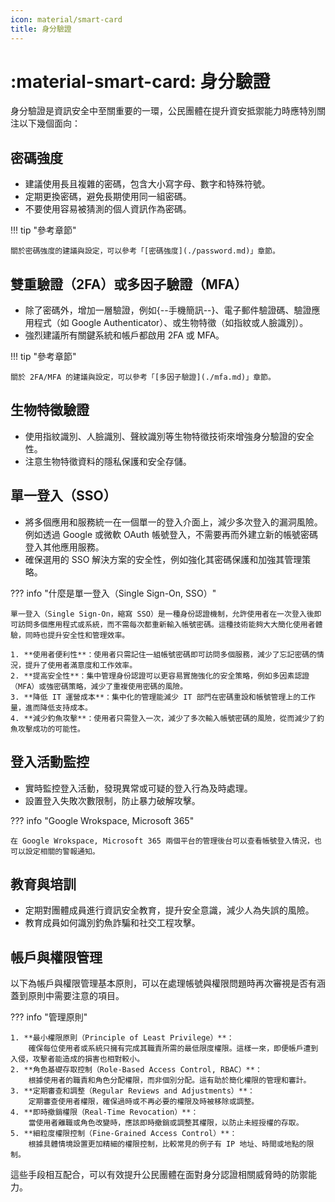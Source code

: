 ```yaml
---
icon: material/smart-card
title: 身分驗證
---
```


# :material-smart-card: 身分驗證

身分驗證是資訊安全中至關重要的一環，公民團體在提升資安抵禦能力時應特別關注以下幾個面向：

## 密碼強度

- 建議使用長且複雜的密碼，包含大小寫字母、數字和特殊符號。
- 定期更換密碼，避免長期使用同一組密碼。
- 不要使用容易被猜測的個人資訊作為密碼。

!!! tip "參考章節"

    關於密碼強度的建議與設定，可以參考「[密碼強度](./password.md)」章節。

## 雙重驗證（2FA）或多因子驗證（MFA）

- 除了密碼外，增加一層驗證，例如{--手機簡訊--}、電子郵件驗證碼、驗證應用程式（如 Google Authenticator）、或生物特徵（如指紋或人臉識別）。
- 強烈建議所有關鍵系統和帳戶都啟用 2FA 或 MFA。

!!! tip "參考章節"

    關於 2FA/MFA 的建議與設定，可以參考「[多因子驗證](./mfa.md)」章節。

## 生物特徵驗證

- 使用指紋識別、人臉識別、聲紋識別等生物特徵技術來增強身分驗證的安全性。
- 注意生物特徵資料的隱私保護和安全存儲。

## 單一登入（SSO）

- 將多個應用和服務統一在一個單一的登入介面上，減少多次登入的漏洞風險。例如透過 Google 或微軟 OAuth 帳號登入，不需要再而外建立新的帳號密碼登入其他應用服務。
- 確保選用的 SSO 解決方案的安全性，例如強化其密碼保護和加強其管理策略。

??? info "什麼是單一登入（Single Sign-On, SSO）"

    單一登入（Single Sign-On，縮寫 SSO）是一種身份認證機制，允許使用者在一次登入後即可訪問多個應用程式或系統，而不需每次都重新輸入帳號密碼。這種技術能夠大大簡化使用者體驗，同時也提升安全性和管理效率。

    1. **使用者便利性**：使用者只需記住一組帳號密碼即可訪問多個服務，減少了忘記密碼的情況，提升了使用者滿意度和工作效率。
    2. **提高安全性**：集中管理身份認證可以更容易實施強化的安全策略，例如多因素認證（MFA）或強密碼策略，減少了重複使用密碼的風險。
    3. **降低 IT 運營成本**：集中化的管理能減少 IT 部門在密碼重設和帳號管理上的工作量，進而降低支持成本。
    4. **減少釣魚攻擊**：使用者只需登入一次，減少了多次輸入帳號密碼的風險，從而減少了釣魚攻擊成功的可能性。

## 登入活動監控

- 實時監控登入活動，發現異常或可疑的登入行為及時處理。
- 設置登入失敗次數限制，防止暴力破解攻擊。

??? info "Google Wrokspace, Microsoft 365"

    在 Google Wrokspace, Microsoft 365 兩個平台的管理後台可以查看帳號登入情況，也可以設定相關的警報通知。


## 教育與培訓

- 定期對團體成員進行資訊安全教育，提升安全意識，減少人為失誤的風險。
- 教育成員如何識別釣魚詐騙和社交工程攻擊。

## 帳戶與權限管理

以下為帳戶與權限管理基本原則，可以在處理帳號與權限問題時再次審視是否有涵蓋到原則中需要注意的項目。

??? info "管理原則"

    1. **最小權限原則（Principle of Least Privilege）**：
        確保每位使用者或系統只擁有完成其職責所需的最低限度權限。這樣一來，即便帳戶遭到入侵，攻擊者能造成的損害也相對較小。
    2. **角色基礎存取控制（Role-Based Access Control, RBAC）**：
        根據使用者的職責和角色分配權限，而非個別分配。這有助於簡化權限的管理和審計。
    3. **定期審查和調整（Regular Reviews and Adjustments）**：
        定期審查使用者權限，確保過時或不再必要的權限及時被移除或調整。
    4. **即時撤銷權限（Real-Time Revocation）**：
        當使用者離職或角色改變時，應該即時撤銷或調整其權限，以防止未經授權的存取。
    5. **細粒度權限控制（Fine-Grained Access Control）**：
        根據具體情境設置更加精細的權限控制，比較常見的例子有 IP 地址、時間或地點的限制。

這些手段相互配合，可以有效提升公民團體在面對身分認證相關威脅時的防禦能力。
